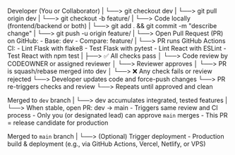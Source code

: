 Developer (You or Collaborator)
    |
    └──> git checkout dev
              |
              └──> git pull origin dev
                      |
                      └──> git checkout -b feature/<short-description>
                                |
                                └──> Code locally (frontend/backend or both)
                                          |
                                          └──> git add . && git commit -m "describe change"
                                                    |
                                                    └──> git push -u origin feature/<short-description>
                                                              |
                                                              └──> Open Pull Request (PR) on GitHub:
                                                                          - Base: dev
                                                                          - Compare: feature/<short-description>
                                                                          |
                                                                          └──> PR runs GitHub Actions CI:
                                                                                  - Lint Flask with flake8
                                                                                  - Test Flask with pytest
                                                                                  - Lint React with ESLint
                                                                                  - Test React with npm test
                                                                                  |
                                                                                  ├──> ✅ All checks pass
                                                                                  │       └──> Code review by CODEOWNER or assigned reviewer
                                                                                  │               └──> Reviewer approves
                                                                                  │                       └──> PR is squash/rebase merged into dev
                                                                                  │
                                                                                  └──> ❌ Any check fails or review rejected
                                                                                          └──> Developer updates code and force-push changes
                                                                                                  └──> PR re-triggers checks and review
                                                                                                          └──> Repeats until approved and clean

Merged to `dev` branch
    |
    └──> dev accumulates integrated, tested features
            |
            └──> When stable, open PR: dev → main
                    - Triggers same review and CI process
                    - Only you (or designated lead) can approve `main` merges
                    - This PR = release candidate for production

Merged to `main` branch
    |
    └──> (Optional) Trigger deployment
            - Production build & deployment (e.g., via GitHub Actions, Vercel, Netlify, or VPS)

